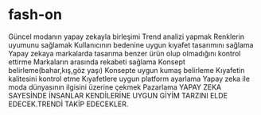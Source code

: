 # fash-on
Güncel modanın yapay zekayla birleşimi
Trend analizi yapmak
Renklerin uyumunu sağlamak
Kullanıcının bedenine uygun kıyafet tasarımını sağlama
Yapay zekaya markalarda tasarıma benzer ürün olup olmadığını kontrol ettirme
Markaların arasında rekabeti sağlama
Konsept belirleme(bahar,kış,göz yaşı)
Konsepte uygun kumaş belirleme
Kıyafetin kalitesini kontrol etme
Kıyafetlere uygun platform ayarlama
Yapay zeka ile moda dünyasının ilgisini üzerine çekmek
Pazarlama
YAPAY ZEKA SAYESİNDE İNSANLAR KENDİLERİNE UYGUN GİYİM TARZINI ELDE EDECEK.TRENDİ TAKİP EDECEKLER.
